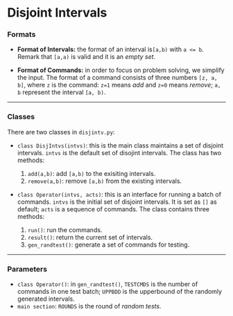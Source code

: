 # Disjoint Intervals

### Formats 

* **Format of Intervals:** the format of an interval is`[a,b)` with `a <= b`. Remark that `[a,a)` is valid and it is an *empty set*.

* **Format of Commands:** in order to focus on problem solving, we simplify the input. The format of a command consists of three numbers `[z, a, b]`, where `z` is the command: `z=1` means *add* and `z=0` means *remove*; `a, b` represent the interval `[a, b)`. 

----

### Classes 

There are two classes in `disjintv.py`:

* `class DisjIntvs(intvs)`: this is the main class maintains a set of disjoint intervals. `intvs` is the default set of disojint intervals. The class has two methods:
  1. `add(a,b)`: add `[a,b)`  to the exisiting intervals.
  2. `remove(a,b)`: remove `[a,b)` from the existing intervals.

* `class Operator(intvs, acts)`: this is an interface for running a batch of commands. `intvs` is the initial set of disjoint intervals. It is set as `[]` as default; `acts` is a sequence of commands. The class contains three methods:
  1. `run()`: run the commands.
  2. `result()`: return the current set of intervals.
  3. `gen_randtest()`: generate a set of commands for testing.

----

### Parameters

* `class Operator()`: in `gen_randtest()`, `TESTCMDS` is the number of commands in one test batch; `UPPBDD` is the upperbound of the randomly generated intervals.
* `main section`: `ROUNDS` is the round of *random tests*.

